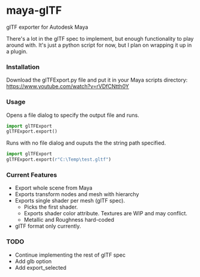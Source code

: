 # maya-glTF
glTF exporter for Autodesk Maya

There's a lot in the glTF spec to implement, but enough functionality to play around with.  It's just a python script for now, but I plan on wrapping it up in a plugin.

### Installation
Download the glTFExport.py file and put it in your Maya scripts directory: https://www.youtube.com/watch?v=rVDfCNtth0Y

### Usage
Opens a file dialog to specify the output file and runs.
```python
import glTFExport   
glTFExport.export()
```
Runs with no file dialog and ouputs the the string path specified.
```python
import glTFExport   
glTFExport.export(r"C:\Temp\test.gltf")
```

### Current Features
- Export whole scene from Maya
- Exports transform nodes and mesh with hierarchy
- Exports single shader per mesh (glTF spec).
   - Picks the first shader.
   - Exports shader color attribute.  Textures are WIP and may conflict.
   - Metallic and Roughness hard-coded
- glTF format only currently.
   
### TODO
- Continue implementing the rest of glTF spec
- Add glb option
- Add export_selected
